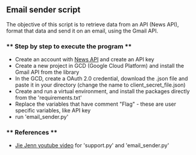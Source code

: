 ## Email sender script

The objective of this script is to retrieve data from an API (News API), format that data and send it on an email, using the Gmail API.


### ** Step by step to execute the program **

- Create an account with [News API](https://newsapi.org/) and create an API key
- Create a new project in GCD (Google Cloud Platform) and install the Gmail API from the library
- In the GCD, create a OAuth 2.0 credential, download the .json file and paste it in your directory (change the name to client_secret_file.json)
- Create and run a virtual environment, and install the packages directly from the 'requirements.txt'
- Replace the variables that have comment "Flag" - these are user specific variables, like API key
- run 'email_sender.py'


### ** References **

- [Jie Jenn youtube video](https://www.youtube.com/watch?v=44ERDGa9Dr4) for 'support.py' and 'email_sender.py'
